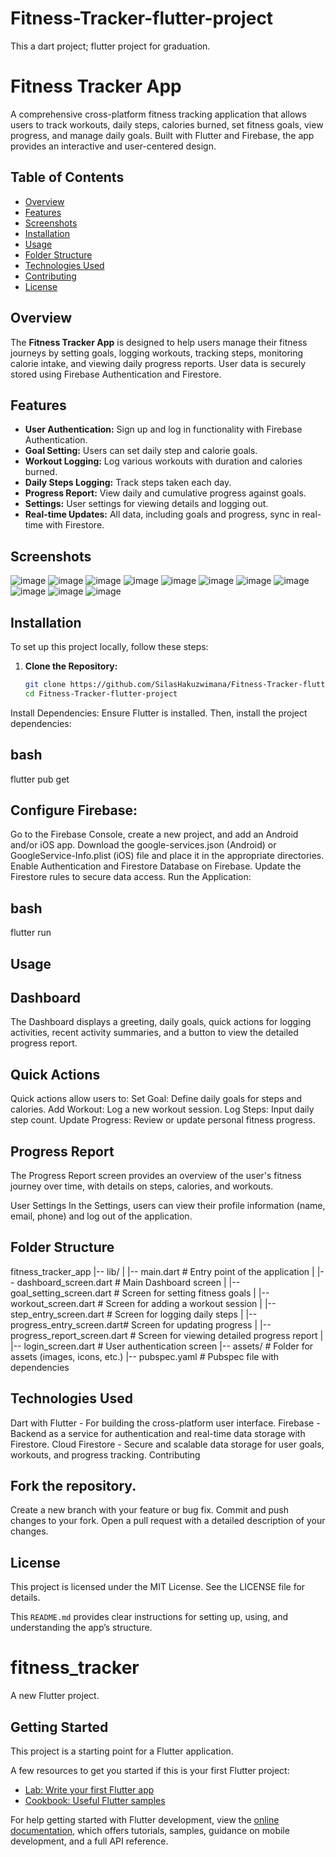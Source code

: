 
# Fitness-Tracker-flutter-project
This a dart project; flutter project for graduation.

# Fitness Tracker App

A comprehensive cross-platform fitness tracking application that allows users to track workouts, daily steps, calories burned, set fitness goals, view progress, and manage daily goals. Built with Flutter and Firebase, the app provides an interactive and user-centered design.

## Table of Contents
- [Overview](#overview)
- [Features](#features)
- [Screenshots](#screenshots)
- [Installation](#installation)
- [Usage](#usage)
- [Folder Structure](#folder-structure)
- [Technologies Used](#technologies-used)
- [Contributing](#contributing)
- [License](#license)

## Overview

The **Fitness Tracker App** is designed to help users manage their fitness journeys by setting goals, logging workouts, tracking steps, monitoring calorie intake, and viewing daily progress reports. User data is securely stored using Firebase Authentication and Firestore.

## Features

- **User Authentication:** Sign up and log in functionality with Firebase Authentication.
- **Goal Setting:** Users can set daily step and calorie goals.
- **Workout Logging:** Log various workouts with duration and calories burned.
- **Daily Steps Logging:** Track steps taken each day.
- **Progress Report:** View daily and cumulative progress against goals.
- **Settings:** User settings for viewing details and logging out.
- **Real-time Updates:** All data, including goals and progress, sync in real-time with Firestore.

## Screenshots

![image](https://github.com/user-attachments/assets/92dbc0a2-251c-4108-af0e-093f6a8168b8)
![image](https://github.com/user-attachments/assets/f37e1cfa-f169-4bf9-889b-9487a2fbd26e)
![image](https://github.com/user-attachments/assets/5b5adc5d-6d33-43d1-9e5c-3e52d4e4fb5d)
![image](https://github.com/user-attachments/assets/55532728-fe86-4269-8b3f-d55d5ff14ff9)
![image](https://github.com/user-attachments/assets/f6a1aee7-3aa8-486f-be65-29a24e9952be)
![image](https://github.com/user-attachments/assets/9f59e615-198f-45ab-810d-d3a8027c3b1f)
![image](https://github.com/user-attachments/assets/0a30e17c-68d3-45af-92c6-bec137c62dbd)
![image](https://github.com/user-attachments/assets/372629c8-a4ab-4697-909a-535ec7f8b29d)
![image](https://github.com/user-attachments/assets/4b695026-c060-4c3d-9b9e-bfe7e29636d2)
![image](https://github.com/user-attachments/assets/471f8f6f-092d-400d-8d8f-eea8b4b4e5c9)
![image](https://github.com/user-attachments/assets/d72fb996-d24c-4af2-88cb-5ef151fd5475)









## Installation

To set up this project locally, follow these steps:

1. **Clone the Repository:**
   ```bash
   git clone https://github.com/SilasHakuzwimana/Fitness-Tracker-flutter-project.git
   cd Fitness-Tracker-flutter-project

Install Dependencies: Ensure Flutter is installed. Then, install the project dependencies:

## bash

flutter pub get

## Configure Firebase:

Go to the Firebase Console, create a new project, and add an Android and/or iOS app.
Download the google-services.json (Android) or GoogleService-Info.plist (iOS) file and place it in the appropriate directories.
Enable Authentication and Firestore Database on Firebase.
Update the Firestore rules to secure data access.
Run the Application:

## bash

flutter run
## Usage

## Dashboard

The Dashboard displays a greeting, daily goals, quick actions for logging activities, recent activity summaries, and a button to view the detailed progress report.

## Quick Actions

Quick actions allow users to:
Set Goal: Define daily goals for steps and calories.
Add Workout: Log a new workout session.
Log Steps: Input daily step count.
Update Progress: Review or update personal fitness progress.

## Progress Report

The Progress Report screen provides an overview of the user's fitness journey over time, with details on steps, calories, and workouts.

User Settings
In the Settings, users can view their profile information (name, email, phone) and log out of the application.
## Folder Structure

fitness_tracker_app
|-- lib/
|   |-- main.dart                # Entry point of the application
|   |-- dashboard_screen.dart     # Main Dashboard screen
|   |-- goal_setting_screen.dart  # Screen for setting fitness goals
|   |-- workout_screen.dart       # Screen for adding a workout session
|   |-- step_entry_screen.dart    # Screen for logging daily steps
|   |-- progress_entry_screen.dart# Screen for updating progress
|   |-- progress_report_screen.dart # Screen for viewing detailed progress report
|   |-- login_screen.dart         # User authentication screen
|-- assets/                       # Folder for assets (images, icons, etc.)
|-- pubspec.yaml                  # Pubspec file with dependencies

## Technologies Used

Dart with Flutter - For building the cross-platform user interface.
Firebase - Backend as a service for authentication and real-time data storage with Firestore.
Cloud Firestore - Secure and scalable data storage for user goals, workouts, and progress tracking.
Contributing

## Fork the repository.

Create a new branch with your feature or bug fix.
Commit and push changes to your fork.
Open a pull request with a detailed description of your changes.

## License

This project is licensed under the MIT License. See the LICENSE file for details.

This `README.md` provides clear instructions for setting up, using, and understanding the app’s structure.

# fitness_tracker

A new Flutter project.

## Getting Started

This project is a starting point for a Flutter application.

A few resources to get you started if this is your first Flutter project:

- [Lab: Write your first Flutter app](https://docs.flutter.dev/get-started/codelab)
- [Cookbook: Useful Flutter samples](https://docs.flutter.dev/cookbook)

For help getting started with Flutter development, view the
[online documentation](https://docs.flutter.dev/), which offers tutorials,
samples, guidance on mobile development, and a full API reference.
